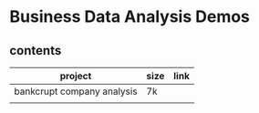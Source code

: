 # Business Data Analysis Demos

## contents

| project                    | size | link |
| -------------------------- | ---- | ---- |
| bankcrupt company analysis | 7k   |      |
|                            |      |      |
